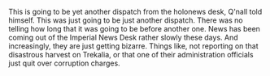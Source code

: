This is going to be yet another dispatch from the holonews desk, Q'nall
told himself. This was just going to be just another dispatch. There was
no telling how long that it was going to be before another one. News has
been coming out of the Imperial News Desk rather slowly these days. And
increasingly, they are just getting bizarre. Things like, not reporting
on that disastrous harvest on Trekalia, or that one of their
administration officials just quit over corruption charges.

